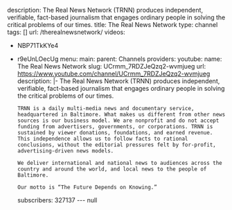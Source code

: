 description: The Real News Network (TRNN) produces independent, verifiable, fact-based
  journalism that engages ordinary people in solving the critical problems of our
  times.
title: The Real News Network
type: channel
tags: []
url: /therealnewsnetwork/
videos:
- NBP71TkKYe4
- r9eUnLOecUg
menu:
  main:
    parent: Channels
providers:
  youtube:
    name: The Real News Network
    slug: UCrmm_7RDZJeQzq2-wvmjueg
    url: https://www.youtube.com/channel/UCrmm_7RDZJeQzq2-wvmjueg
    description: |-
      The Real News Network (TRNN) produces independent, verifiable, fact-based journalism that engages ordinary people in solving the critical problems of our times.

      TRNN is a daily multi-media news and documentary service, headquartered in Baltimore. What makes us different from other news sources is our business model. We are nonprofit and do not accept funding from advertisers, governments, or corporations. TRNN is sustained by viewer donations, foundations, and earned revenue. This independence allows us to follow facts to rational conclusions, without the editorial pressures felt by for-profit, advertising-driven news models.

      We deliver international and national news to audiences across the country and around the world, and local news to the people of Baltimore.

      Our motto is “The Future Depends on Knowing.”
    subscribers: 327137
--- null
